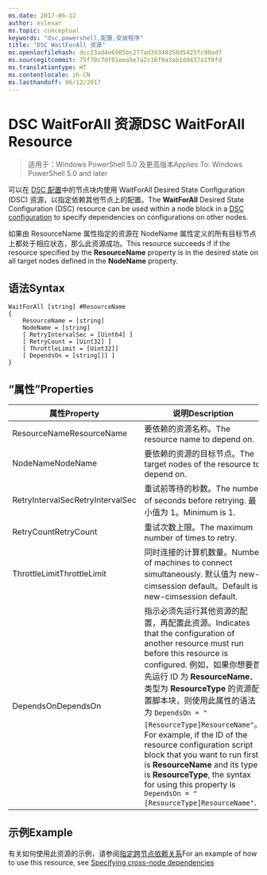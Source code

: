 ```yaml
---
ms.date: 2017-06-12
author: eslesar
ms.topic: conceptual
keywords: "dsc,powershell,配置,安装程序"
title: "DSC WaitForAll 资源"
ms.openlocfilehash: dcc23ad4e6905bc277ad39348350d5425fc90ad7
ms.sourcegitcommit: 75f70c7df01eea5e7a2c16f9a3ab1dd437a1f8fd
ms.translationtype: HT
ms.contentlocale: zh-CN
ms.lasthandoff: 06/12/2017
---
```

# <a name="dsc-waitforall-resource"></a><span data-ttu-id="a0522-103">DSC WaitForAll 资源</span><span class="sxs-lookup"><span data-stu-id="a0522-103">DSC WaitForAll Resource</span></span>

> <span data-ttu-id="a0522-104">适用于：Windows PowerShell 5.0 及更高版本</span><span class="sxs-lookup"><span data-stu-id="a0522-104">Applies To: Windows PowerShell 5.0 and later</span></span>

<span data-ttu-id="a0522-105">可以在 [DSC 配置](configurations.md)中的节点块内使用 WaitForAll Desired State Configuration (DSC) 资源，以指定依赖其他节点上的配置。</span><span class="sxs-lookup"><span data-stu-id="a0522-105">The **WaitForAll** Desired State Configuration (DSC) resource can be used within a node block in a [DSC configuration](configurations.md) to specify dependencies on configurations on other nodes.</span></span>

<span data-ttu-id="a0522-106">如果由 ResourceName 属性指定的资源在 NodeName 属性定义的所有目标节点上都处于相应状态，那么此资源成功。</span><span class="sxs-lookup"><span data-stu-id="a0522-106">This resource succeeds if if the resource specified by the **ResourceName** property is in the desired state on all target nodes defined in the **NodeName** property.</span></span>


## <a name="syntax"></a><span data-ttu-id="a0522-107">语法</span><span class="sxs-lookup"><span data-stu-id="a0522-107">Syntax</span></span>

```
WaitForAll [string] #ResourceName
{
    ResourceName = [string]
    NodeName = [string]
    [ RetryIntervalSec = [Uint64] ]
    [ RetryCount = [Uint32] ] 
    [ ThrottleLimit = [Uint32]]
    [ DependsOn = [string[]] ]
}
```

## <a name="properties"></a><span data-ttu-id="a0522-108">“属性”</span><span class="sxs-lookup"><span data-stu-id="a0522-108">Properties</span></span>

|  <span data-ttu-id="a0522-109">属性</span><span class="sxs-lookup"><span data-stu-id="a0522-109">Property</span></span>  |  <span data-ttu-id="a0522-110">说明</span><span class="sxs-lookup"><span data-stu-id="a0522-110">Description</span></span>   | 
|---|---| 
| <span data-ttu-id="a0522-111">ResourceName</span><span class="sxs-lookup"><span data-stu-id="a0522-111">ResourceName</span></span>| <span data-ttu-id="a0522-112">要依赖的资源名称。</span><span class="sxs-lookup"><span data-stu-id="a0522-112">The resource name to depend on.</span></span>| 
| <span data-ttu-id="a0522-113">NodeName</span><span class="sxs-lookup"><span data-stu-id="a0522-113">NodeName</span></span>| <span data-ttu-id="a0522-114">要依赖的资源的目标节点。</span><span class="sxs-lookup"><span data-stu-id="a0522-114">The target nodes of the resource to depend on.</span></span>| 
| <span data-ttu-id="a0522-115">RetryIntervalSec</span><span class="sxs-lookup"><span data-stu-id="a0522-115">RetryIntervalSec</span></span>| <span data-ttu-id="a0522-116">重试前等待的秒数。</span><span class="sxs-lookup"><span data-stu-id="a0522-116">The number of seconds before retrying.</span></span> <span data-ttu-id="a0522-117">最小值为 1。</span><span class="sxs-lookup"><span data-stu-id="a0522-117">Minimum is 1.</span></span>| 
| <span data-ttu-id="a0522-118">RetryCount</span><span class="sxs-lookup"><span data-stu-id="a0522-118">RetryCount</span></span>| <span data-ttu-id="a0522-119">重试次数上限。</span><span class="sxs-lookup"><span data-stu-id="a0522-119">The maximum number of times to retry.</span></span>| 
| <span data-ttu-id="a0522-120">ThrottleLimit</span><span class="sxs-lookup"><span data-stu-id="a0522-120">ThrottleLimit</span></span>| <span data-ttu-id="a0522-121">同时连接的计算机数量。</span><span class="sxs-lookup"><span data-stu-id="a0522-121">Number of machines to connect simultaneously.</span></span> <span data-ttu-id="a0522-122">默认值为 new-cimsession default。</span><span class="sxs-lookup"><span data-stu-id="a0522-122">Default is new-cimsession default.</span></span>| 
| <span data-ttu-id="a0522-123">DependsOn</span><span class="sxs-lookup"><span data-stu-id="a0522-123">DependsOn</span></span> | <span data-ttu-id="a0522-124">指示必须先运行其他资源的配置，再配置此资源。</span><span class="sxs-lookup"><span data-stu-id="a0522-124">Indicates that the configuration of another resource must run before this resource is configured.</span></span> <span data-ttu-id="a0522-125">例如，如果你想要首先运行 ID 为 __ResourceName__、类型为 __ResourceType__ 的资源配置脚本块，则使用此属性的语法为 `DependsOn = "[ResourceType]ResourceName"`。</span><span class="sxs-lookup"><span data-stu-id="a0522-125">For example, if the ID of the resource configuration script block that you want to run first is __ResourceName__ and its type is __ResourceType__, the syntax for using this property is `DependsOn = "[ResourceType]ResourceName"`.</span></span>|


## <a name="example"></a><span data-ttu-id="a0522-126">示例</span><span class="sxs-lookup"><span data-stu-id="a0522-126">Example</span></span>

<span data-ttu-id="a0522-127">有关如何使用此资源的示例，请参阅[指定跨节点依赖关系](crossNodeDependencies.md)</span><span class="sxs-lookup"><span data-stu-id="a0522-127">For an example of how to use this resource, see [Specifying cross-node dependencies](crossNodeDependencies.md)</span></span>

